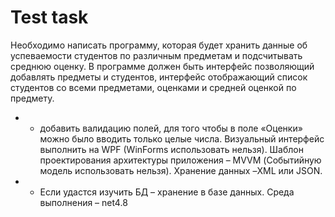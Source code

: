 # Test task
Необходимо написать программу, которая будет хранить данные об успеваемости
студентов по различным предметам и подсчитывать среднюю оценку. В
программе должен быть интерфейс позволяющий добавлять предметы и
студентов, интерфейс отображающий список студентов со всеми предметами,
оценками и средней оценкой по предмету.
* - добавить валидацию полей, для того чтобы в поле «Оценки» можно было
вводить только целые числа.
Визуальный интерфейс выполнить на WPF (WinForms использовать нельзя).
Шаблон проектирования архитектуры приложения – MVVM (Событийную модель
использовать нельзя).
Хранение данных –XML или JSON.
* - Если удастся изучить БД – хранение в базе данных.
Среда выполнения – net4.8
